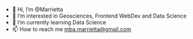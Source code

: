 - 👋 Hi, I’m @Marrietta
- 👀 I’m interested in Geosciences, Frontend WebDev and Data Science
- 🌱 I’m currently learning Data Science
- 📫 How to reach me mba.marrietta@gmail.com

<!---
Marrietta/Marrietta is a ✨ special ✨ repository because its `README.md` (this file) appears on your GitHub profile.
You can click the Preview link to take a look at your changes.
--->

